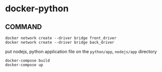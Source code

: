 # docker-python

## COMMAND
```
docker network create --driver bridge front_driver
docker network create --driver bridge back_driver
```

put nodejs, python application file
on the `python/app`, `nodejs/app` directory

```
docker-compose build
docker-compose up
```
